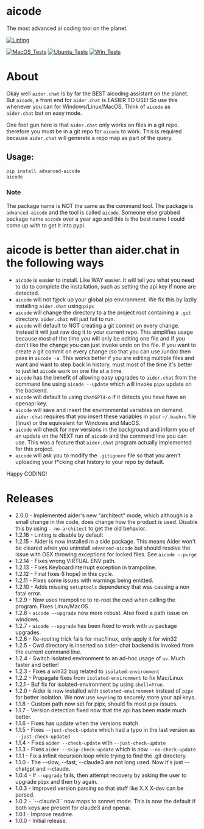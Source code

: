 # aicode

The most advanced ai coding tool on the planet.

[![Linting](../../actions/workflows/lint.yml/badge.svg)](../../actions/workflows/lint.yml)

[![MacOS_Tests](../../actions/workflows/push_macos.yml/badge.svg)](../../actions/workflows/push_macos.yml)
[![Ubuntu_Tests](../../actions/workflows/push_ubuntu.yml/badge.svg)](../../actions/workflows/push_ubuntu.yml)
[![Win_Tests](../../actions/workflows/push_win.yml/badge.svg)](../../actions/workflows/push_win.yml)


# About

Okay well `aider.chat` is by far the BEST aicoding assistant on the planet. But `aicode`, a front end for
`aider.chat` is EASIER TO USE! So use this whenever you can for Windows/Linux/MacOS.
Think of `aicode` as `aider.chat` but on easy mode.

One foot gun here is that `aider.chat` only works on files in a git repo. therefore you must be in a git repo
for `aicode` to work. This is required because `aider.chat` will generate a repo map as part of the query.


## Usage:

```bash
pip install advanced-aicode
aicode
```

### Note

The package name is NOT the same as the command tool. The package is `advanced-aicode` and the tool is called `aicode`. Someone
else grabbed package name `aicode` over a year ago and this is the best name I could come up with to get it into pypi.


# aicode is better than aider.chat in the following ways


  * `aicode` is easier to install. Like WAY easier. It will tell you what you need to do to complete the installation, such
    as setting the api key if none are detected.
  * `aicode` will not f@ck up your global pip environment. We fix this by lazily installing `aider.chat` using `pipx`
  * `aicode` will change the directory to a the project root containing a `.git` directory. `aider.chat` will just fail to run.
  * `aicode` will default to NOT creating a git commit on every change. Instead it will
    just raw dog it to your current repo. This simplifies usage because most of the time you will
    only be editing one file and if you don't like the change you can just invoke undo on the file.
    If you want to create a git commit on every change (so that you can use /undo)
    then pass in `aicode -a`. This works better if you are editing multiple files and want and want
    to step back in history, must most of the time it's better to just let `aicode` work on one file
    at a time.
  * `aicode` has the benefit of allowing easy upgrades to `aider.chat` from the command line using `aicode --update` which will
    invoke `pipx` update on the backend.
  * `aicode` will default to using `ChatGPT4-o` if it detects you have have an openapi key.
  * `aicode` will save and insert the environmental variables on demand. `aider.chat` requires that you
    insert these variables in your `~/.bashrc` file (linux) or the equivalent for Windows and MacOS.
  * `aicode` will check for new versions in the background and inform you of an update on the NEXT run of
    `aicode` and the command line you can use. This was a feature that `aider.chat` program actually implemented for this project.
  * `aicode` will ask you to modify the `.gitignore` file so that you aren't uploading your f*cking chat
    history to your repo by default.

Happy CODING!

# Releases
  * 2.0.0 - Implemented aider's new "architect" mode, which although is a small change in the code, does change how the product is used.
            Disable this by using `--no-architect` to get the old behavior.
  * 1.2.16 - Linting is disable by default
  * 1.2.15 - Aider is now installed in a side package. This means Aider won't be cleared when you uninstall `advanced-aicode` but should resolve the issue with OSX throwing exceptions for locked files. See `aicode --purge`
  * 1.2.14 - Fixes wrong VIRTUAL ENV path.
  * 1.2.13 - Fixes KeyboardInterrupt exception in trampoline.
  * 1.2.12 - Final fixes (I hope) in this cycle.
  * 1.2.11 - Fixes some issues with warnings being emitted.
  * 1.2.10 - Adds missing `setuptools` dependency that was causing a non fatal error.
  * 1.2.9 - Now uses trampoline to re-root the cwd when calling the program. Fixes Linux/MacOS.
  * 1.2.8 - `aicode --upgrade` now more robust. Also fixed a path issue on windows.
  * 1.2.7 - `aicode --upgrade` has been fixed to work with `uv` package upgrades.
  * 1.2.6 - Re-rooting trick fails for mac/linux, only apply it for win32
  * 1.2.5 - Cwd directory is inserted so aider-chat backend is invoked from the current command line.
  * 1.2.4 - Switch isolated environment to an ad-hoc usage of `uv`. Much faster and better!
  * 1.2.3 - Fixes a win32 bug related to `isolated-environment`
  * 1.2.2 - Propagate fixes from `isolated-environment` to fix Mac/Linux
  * 1.2.1 - Buf fix for isolated-environment by using `shell=True`.
  * 1.2.0 - Aider is now installed with `isolated-environment` instead of `pipx` for better isolation. We now use `keyring` to securely store your api keys.
  * 1.1.8 - Custom path now set for pipx, should fix most pipx issues.
  * 1.1.7 - Version detection fixed now that the api has been made much better.
  * 1.1.6 - Fixes has update when the versions match
  * 1.1.5 - Fixes `--just-check-update` which had a typo in the last version as `--just-check-updated`
  * 1.1.4 - Fixes `aider --check-update` with `--just-check-update`
  * 1.1.3 - Fixes `aider --skip-check-update` which is now `--no-check-update`
  * 1.1.1 - Fix a infinit recursion loop while trying to find the .git directory.
  * 1.1.0 - The --slow, --fast, --claude3 are not long used. Now it's just --chatgpt and --claude.
  * 1.0.4 - If `--upgrade` fails, then attempt recovery by asking the user to upgrade `pipx` and then try again.
  * 1.0.3 - Improved version parsing so that stuff like X.X.X-dev can be parsed.
  * 1.0.2 - `--claude3`` now maps to sonnet mode. This is now the default if both keys are present for claude3 and openai.
  * 1.0.1 - Improve readme.
  * 1.0.0 - Initial release.